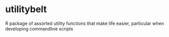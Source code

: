 # utilitybelt
R package of assorted utility functions that make life easier, particular when developing commandline scripts
